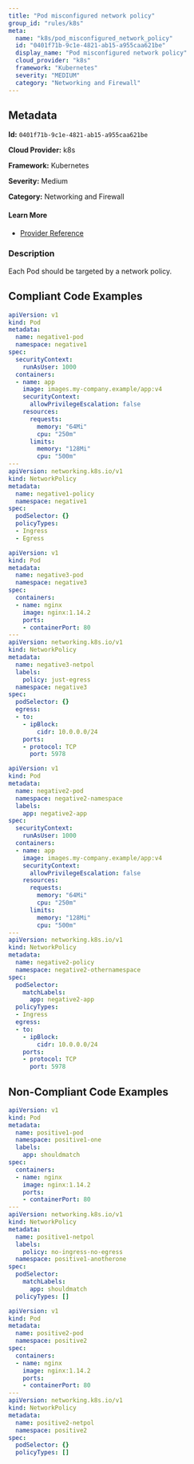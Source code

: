 ```yaml
---
title: "Pod misconfigured network policy"
group_id: "rules/k8s"
meta:
  name: "k8s/pod_misconfigured_network_policy"
  id: "0401f71b-9c1e-4821-ab15-a955caa621be"
  display_name: "Pod misconfigured network policy"
  cloud_provider: "k8s"
  framework: "Kubernetes"
  severity: "MEDIUM"
  category: "Networking and Firewall"
---
```

## Metadata

**Id:** `0401f71b-9c1e-4821-ab15-a955caa621be`

**Cloud Provider:** k8s

**Framework:** Kubernetes

**Severity:** Medium

**Category:** Networking and Firewall

#### Learn More

 - [Provider Reference](https://kubernetes.io/docs/concepts/services-networking/network-policies/)

### Description

 Each Pod should be targeted by a network policy.


## Compliant Code Examples
```yaml
apiVersion: v1
kind: Pod
metadata:
  name: negative1-pod
  namespace: negative1
spec:
  securityContext:
    runAsUser: 1000
  containers:
  - name: app
    image: images.my-company.example/app:v4
    securityContext:
      allowPrivilegeEscalation: false
    resources:
      requests:
        memory: "64Mi"
        cpu: "250m"
      limits:
        memory: "128Mi"
        cpu: "500m"
---
apiVersion: networking.k8s.io/v1
kind: NetworkPolicy
metadata:
  name: negative1-policy
  namespace: negative1
spec:
  podSelector: {}
  policyTypes:
  - Ingress
  - Egress

```

```yaml
apiVersion: v1
kind: Pod
metadata:
  name: negative3-pod
  namespace: negative3
spec:
  containers:
  - name: nginx
    image: nginx:1.14.2
    ports:
    - containerPort: 80
---
apiVersion: networking.k8s.io/v1
kind: NetworkPolicy
metadata:
  name: negative3-netpol
  labels:
    policy: just-egress
  namespace: negative3
spec:
  podSelector: {}
  egress:
  - to:
    - ipBlock:
        cidr: 10.0.0.0/24
    ports:
    - protocol: TCP
      port: 5978

```

```yaml
apiVersion: v1
kind: Pod
metadata:
  name: negative2-pod
  namespace: negative2-namespace
  labels:
    app: negative2-app
spec:
  securityContext:
    runAsUser: 1000
  containers:
  - name: app
    image: images.my-company.example/app:v4
    securityContext:
      allowPrivilegeEscalation: false
    resources:
      requests:
        memory: "64Mi"
        cpu: "250m"
      limits:
        memory: "128Mi"
        cpu: "500m"
---
apiVersion: networking.k8s.io/v1
kind: NetworkPolicy
metadata:
  name: negative2-policy
  namespace: negative2-othernamespace
spec:
  podSelector:
    matchLabels:
      app: negative2-app
  policyTypes:
  - Ingress
  egress:
  - to:
    - ipBlock:
        cidr: 10.0.0.0/24
    ports:
    - protocol: TCP
      port: 5978

```
## Non-Compliant Code Examples
```yaml
apiVersion: v1
kind: Pod
metadata:
  name: positive1-pod
  namespace: positive1-one
  labels:
    app: shouldmatch
spec:
  containers:
  - name: nginx
    image: nginx:1.14.2
    ports:
    - containerPort: 80
---
apiVersion: networking.k8s.io/v1
kind: NetworkPolicy
metadata:
  name: positive1-netpol
  labels:
    policy: no-ingress-no-egress
  namespace: positive1-anotherone
spec:
  podSelector:
    matchLabels:
      app: shouldmatch
  policyTypes: []

```

```yaml
apiVersion: v1
kind: Pod
metadata:
  name: positive2-pod
  namespace: positive2
spec:
  containers:
  - name: nginx
    image: nginx:1.14.2
    ports:
    - containerPort: 80
---
apiVersion: networking.k8s.io/v1
kind: NetworkPolicy
metadata:
  name: positive2-netpol
  namespace: positive2
spec:
  podSelector: {}
  policyTypes: []

```